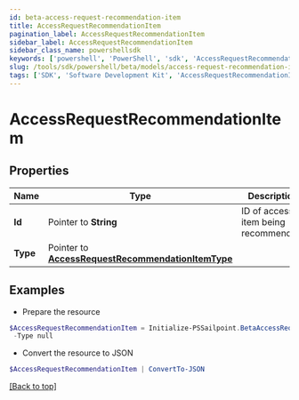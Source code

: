 ```yaml
---
id: beta-access-request-recommendation-item
title: AccessRequestRecommendationItem
pagination_label: AccessRequestRecommendationItem
sidebar_label: AccessRequestRecommendationItem
sidebar_class_name: powershellsdk
keywords: ['powershell', 'PowerShell', 'sdk', 'AccessRequestRecommendationItem', 'BetaAccessRequestRecommendationItem'] 
slug: /tools/sdk/powershell/beta/models/access-request-recommendation-item
tags: ['SDK', 'Software Development Kit', 'AccessRequestRecommendationItem', 'BetaAccessRequestRecommendationItem']
---
```



# AccessRequestRecommendationItem

## Properties

Name | Type | Description | Notes
------------ | ------------- | ------------- | -------------
**Id** |  Pointer to **String** | ID of access item being recommended. | [optional] 
**Type** |  Pointer to [**AccessRequestRecommendationItemType**](access-request-recommendation-item-type) |  | [optional] 

## Examples

- Prepare the resource
```powershell
$AccessRequestRecommendationItem = Initialize-PSSailpoint.BetaAccessRequestRecommendationItem  -Id 2c9180835d2e5168015d32f890ca1581 `
 -Type null
```

- Convert the resource to JSON
```powershell
$AccessRequestRecommendationItem | ConvertTo-JSON
```


[[Back to top]](#) 

